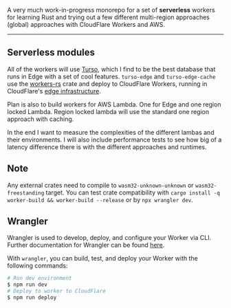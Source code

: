A very much work-in-progress monorepo for a set of **serverless** workers for learning Rust and trying out a few different multi-region approaches (global) approaches with CloudFlare Workers and AWS.

---

## Serverless modules

All of the workers will use [Turso](https://turso.tech/), which I find to be the best database that runs in Edge with a set of
cool features. `turso-edge` and `turso-edge-cache` use the [workers-rs](https://github.com/cloudflare/workers-rs) crate and deploy to CloudFlare Workers, running in CloudFlare's [edge infrastructure](https://www.cloudflare.com/network/).

Plan is also to build workers for AWS Lambda. One for Edge and one region locked Lambda. Region locked lambda will
use the standard one region approach with caching.

In the end I want to measure the complexities of the different lambas and their environments.
I will also include performance tests to see how big of a latency difference there is with the different
approaches and runtimes.

## Note

Any external crates need to compile to `wasm32-unknown-unknown` or `wasm32-freestanding` target.
You can test crate compatibility with `cargo install -q worker-build && worker-build --release` or by `npx wrangler dev`.

## Wrangler

Wrangler is used to develop, deploy, and configure your Worker via CLI.
Further documentation for Wrangler can be found [here](https://developers.cloudflare.com/workers/tooling/wrangler).

With `wrangler`, you can build, test, and deploy your Worker with the following commands:

```sh
# Run dev environment
$ npm run dev
# Deploy to worker to CloudFlare
$ npm run deploy
```
